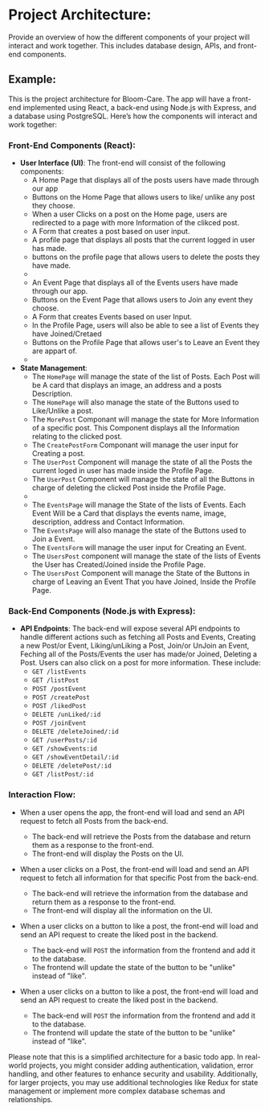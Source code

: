 # Project Architecture: 

Provide an overview of how the different components of your project will interact and work together. This includes database design, APIs, and front-end components.

## Example: 
This is the project architecture for Bloom-Care. The app will have a front-end implemented using React, a back-end using Node.js with Express, and a database using PostgreSQL. Here’s how the components will interact and work together:

### Front-End Components (React):
* **User Interface (UI)**: The front-end will consist of the following components:
   *  A Home Page that displays all of the posts users have made through our app
   *  Buttons on the Home Page that allows users to like/ unlike any post they choose.
   *  When a user Clicks on a post on the Home page, users are redirected to a page with more Information of the clikced post. 
   *  A Form that creates a post based on user input.
   *  A profile page that displays all posts that the current logged in user has made.
   *  buttons on the profile page that allows users to delete the posts they have made.
   *  
   *  An Event Page that displays all of the Events users have made through our app.
   *  Buttons on the Event Page that allows users to Join any event they choose.
   *  A Form that creates Events based on user Input.
   *  In the Profile Page, users will also be able to see a list of Events they have Joined/Cretaed
   *  Buttons on the Profile Page that allows user's to Leave an Event they are appart of.
   *
* **State Management**:
   *  The `HomePage` will manage the state of the list of Posts. Each Post will be A card that displays an image, an address and a posts Description.
   *  The `HomePage` will also manage the state of the Buttons used to Like/Unlike a post.
   *  The `MorePost` Componant will manage the state for More Information of a specific post. This Component displays all the Information relating to the clicked post.
   *  The `CreatePostForm` Componant will manage the user input for Creating a post.
   *  The `UserPost` Component will manage the state of all the Posts the current loged in user has made inside the Profile Page.
   *  The `UserPost` Component will manage the state of all the Buttons in charge of deleting the clicked Post inside the Profile Page.
   *  
   *  The `EventsPage` will manage the State of the lists of Events. Each Event Will be a Card that displays the events name, image, description, address and Contact Information.
   *  The `EventsPage` will also manage the state of the Buttons used to Join a Event.
   *  The `EventsForm` will manage the user input for Creating an Event.
   *  The `UsersPost` component will manage the state of the lists of Events the User has Created/Joined inside the Profile Page.
   *  The `UsersPost` Component will manage the State of the Buttons in charge of Leaving an Event That you have Joined, Inside the Profile Page. 

### Back-End Components (Node.js with Express):
* **API Endpoints**: The back-end will expose several API endpoints to handle different actions such as fetching all Posts and Events, Creating a new Post/or Event, Liking/unLiking a Post, Join/or UnJoin an Event, Feching all of the Posts/Events the user has made/or Joined, Deleting a Post. Users can also click on a post for more information. These include:
    * `GET /listEvents`
    * `GET /listPost`
    * `POST /postEvent`
    * `POST /createPost`
    * `POST /likedPost`
    * `DELETE /unLiked/:id`
    * `POST /joinEvent`
    * `DELETE /deleteJoined/:id`
    * `GET /userPosts/:id`
    * `GET /showEvents:id`
    * `GET /showEventDetail/:id`
    * `DELETE /deletePost/:id`
    * `GET /listPost/:id`
### Interaction Flow:
* When a user opens the app, the front-end will load and send an API request to fetch all Posts from the back-end. 
    * The back-end will retrieve the Posts from the database and return them as a response to the front-end.
    * The front-end will display the Posts on the UI.
* When a user clicks on a Post, the front-end will load and send an API request to fetch all information for that specific Post from the back-end.
    * The back-end will retrieve the information from the database and return them as a response to the front-end.
    * The front-end will display all the information on the UI.
* When a user clicks on a button to like a post, the front-end will load and send an API request to create the liked post in the backend.
    * The back-end will `POST` the information from the frontend and add it to the database.
    * The frontend will update the state of the button to be "unlike" instead of "like".
 


* When a user clicks on a button to like a post, the front-end will load and send an API request to create the liked post in the backend.
    * The back-end will `POST` the information from the frontend and add it to the database.
    * The frontend will update the state of the button to be "unlike" instead of "like".

Please note that this is a simplified architecture for a basic todo app. In real-world projects, you might consider adding authentication, validation, error handling, and other features to enhance security and usability. Additionally, for larger projects, you may use additional technologies like Redux for state management or implement more complex database schemas and relationships.
